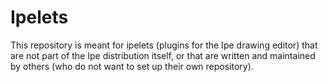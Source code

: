 # Ipelets

This repository is meant for ipelets (plugins for the Ipe drawing
editor) that are not part of the Ipe distribution itself, or that are
written and maintained by others (who do not want to set up their own
repository).


